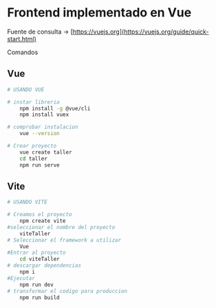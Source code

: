 # Frontend implementado en Vue

Fuente de consulta
-> [https://vuejs.org](https://vuejs.org/guide/quick-start.html)

Comandos

## Vue

```bash
# USANDO VUE

# instar libreria
    npm install -g @vue/cli
    npm install vuex

# comprobar instalacion
    vue --version

# Crear proyecto
    vue create taller
    cd taller
    npm run serve

```

## Vite

```bash
# USANDO VITE

# Creamos el proyecto
    npm create vite
#seleccionar el nombre del proyecto
    viteTaller
# Seleccionar el framework a utilizar
    Vue
#Entrar al proyecto
    cd viteTaller
# descargar dependencias
    npm i
#Ejecutar
    npm run dev
# transformar el codigo para produccion
    npm run build
```
